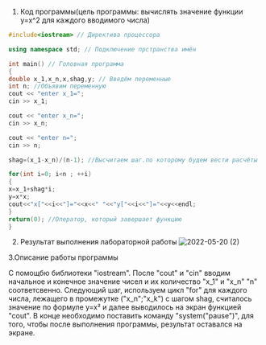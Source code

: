 1. Код программы(цель программы: вычислять значение функции y=x^2 для каждого вводимого числа)

```c++
#include<iostream> // Директива процессора

using namespace std; // Подключение прстранства имён

int main() // Головная программа
{
double x_1,x_n,x,shag,y; // Введём переменные
int n; //Объявим переменную
cout << "enter x_1=";
cin >> x_1;

cout << "enter x_n=";
cin >> x_n;

cout << "enter n=";
cin >> n;

shag=(x_1-x_n)/(n-1); //Высчитаем шаг.по которому будем вести расчёты

for(int i=0; i<n ; ++i)
{
x=x_1+shag*i;
y=x*x;
cout<<"x["<<i<<"]="<<x<<" "<<"y["<<i<<"]="<<y<<endl;
}
return(0); //Оператор, который завершает функцию
}
```
2. Результат выполнения лабораторной работы
![2022-05-20 (2)](https://user-images.githubusercontent.com/100378566/169459639-f04b3ed0-c120-400d-ae85-456835175680.png)

3.Описание работы программы

С помощбю библиотеки "iostream". После "cout" и "сin" вводим начальное и конечное значение чисел и их количество "x_1" и "x_n" "n" соответсвенно. Следующий шаг, используем цикл "for" для каждого числа, лежащего в промежутке ("x_n";"x_k") с шагом shag, считалось значение по формуле y=x² и далее выводилось на экран функцией "cout". В конце необходимо поставить команду "system("pause")", для того, чтобы после выполнения программы, результат оставался на экране.
